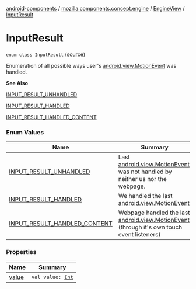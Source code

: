 [android-components](../../../index.md) / [mozilla.components.concept.engine](../../index.md) / [EngineView](../index.md) / [InputResult](./index.md)

# InputResult

`enum class InputResult` [(source)](https://github.com/mozilla-mobile/android-components/blob/master/components/concept/engine/src/main/java/mozilla/components/concept/engine/EngineView.kt#L135)

Enumeration of all possible ways user's [android.view.MotionEvent](#) was handled.

**See Also**

[INPUT_RESULT_UNHANDLED](-i-n-p-u-t_-r-e-s-u-l-t_-u-n-h-a-n-d-l-e-d.md)

[INPUT_RESULT_HANDLED](-i-n-p-u-t_-r-e-s-u-l-t_-h-a-n-d-l-e-d.md)

[INPUT_RESULT_HANDLED_CONTENT](-i-n-p-u-t_-r-e-s-u-l-t_-h-a-n-d-l-e-d_-c-o-n-t-e-n-t.md)

### Enum Values

| Name | Summary |
|---|---|
| [INPUT_RESULT_UNHANDLED](-i-n-p-u-t_-r-e-s-u-l-t_-u-n-h-a-n-d-l-e-d.md) | Last [android.view.MotionEvent](#) was not handled by neither us nor the webpage. |
| [INPUT_RESULT_HANDLED](-i-n-p-u-t_-r-e-s-u-l-t_-h-a-n-d-l-e-d.md) | We handled the last [android.view.MotionEvent](#). |
| [INPUT_RESULT_HANDLED_CONTENT](-i-n-p-u-t_-r-e-s-u-l-t_-h-a-n-d-l-e-d_-c-o-n-t-e-n-t.md) | Webpage handled the last [android.view.MotionEvent](#). (through it's own touch event listeners) |

### Properties

| Name | Summary |
|---|---|
| [value](value.md) | `val value: `[`Int`](https://kotlinlang.org/api/latest/jvm/stdlib/kotlin/-int/index.html) |

